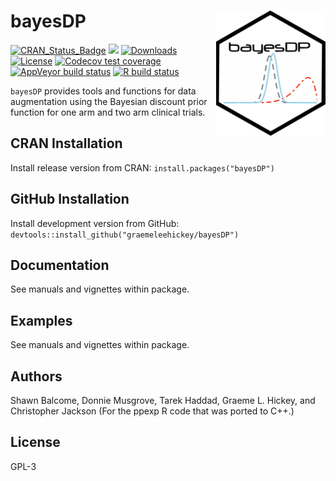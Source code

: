 
<!-- README.md is generated from README.Rmd. Please edit that file -->

# bayesDP <img src="man/figures/hex.png" width = "175" height = "200" align="right" />

<!-- badges: start -->

[![CRAN\_Status\_Badge](https://www.r-pkg.org/badges/version/bayesDP)](https://CRAN.R-project.org/package=bayesDP)
[![](https://cranlogs.r-pkg.org/badges/bayesDP)](https://CRAN.R-project.org/package=bayesDP)
[![Downloads](https://cranlogs.r-pkg.org/badges/grand-total/bayesDP?color=brightgreen)](https://www.r-pkg.org:443/pkg/bayesDP)
[![License](https://img.shields.io/badge/license-GPL%20%28%3E=%203%29-brightgreen.svg?style=flat)](https://www.gnu.org/licenses/gpl-3.0.html)
[![Codecov test
coverage](https://codecov.io/gh/graemeleehickey/bayesDP/branch/master/graph/badge.svg)](https://codecov.io/gh/graemeleehickey/bayesDP?branch=master)
[![AppVeyor build
status](https://ci.appveyor.com/api/projects/status/github/graemeleehickey/bayesDP?branch=master&svg=true)](https://ci.appveyor.com/project/graemeleehickey/bayesDP)
[![R build
status](https://github.com/graemeleehickey/bayesDP/workflows/R-CMD-check/badge.svg)](https://github.com/graemeleehickey/bayesDP/actions)
<!-- badges: end -->

`bayesDP` provides tools and functions for data augmentation using the
Bayesian discount prior function for one arm and two arm clinical
trials.

## CRAN Installation

Install release version from CRAN: `install.packages("bayesDP")`

## GitHub Installation

Install development version from GitHub:
`devtools::install_github("graemeleehickey/bayesDP")`

## Documentation

See manuals and vignettes within package.

## Examples

See manuals and vignettes within package.

## Authors

Shawn Balcome, Donnie Musgrove, Tarek Haddad, Graeme L. Hickey, and
Christopher Jackson (For the ppexp R code that was ported to C++.)

## License

GPL-3
